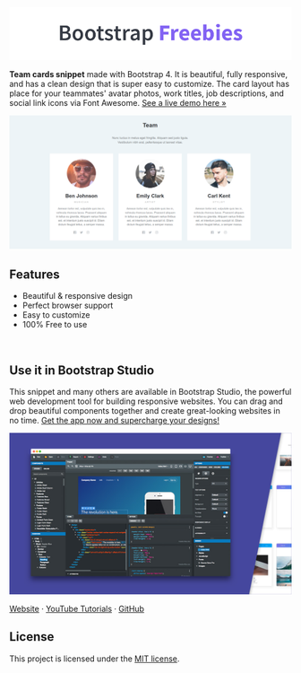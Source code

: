 

[![Bootstrap Freebies](/readme-images/github-bootstrap-freebies.png)](https://github.com/topics/bootstrap-freebies/) 

**Team cards snippet** made with Bootstrap 4. It is beautiful, fully responsive, and has a clean design that is super easy to customize. The card layout has place for your teammates' avatar photos, work titles, job descriptions, and social link icons via Font Awesome. [See a live demo here &raquo;](https://epicbootstrap.com/snippets/team-cards)

[![Team Cards](/readme-images/screenshot.png)](https://epicbootstrap.com/snippets/team-cards) 

## Features

* Beautiful & responsive design
* Perfect browser support
* Easy to customize
* 100% Free to use

<br>

## Use it in Bootstrap Studio

This snippet and many others are available in Bootstrap Studio, the powerful web development tool for building responsive websites. You can drag and drop beautiful components together and create great-looking websites in no time. [Get the app now and supercharge your designs!](https://bootstrapstudio.io)

[![Bootstrap Studio Banner](/readme-images/bootstrap-studio-banner.jpg)](https://bootstrapstudio.io/)

[Website](https://bootstrapstudio.io/) &middot; [YouTube Tutorials](https://www.youtube.com/BootstrapStudioApp) &middot; [GitHub](https://github.com/bootstrapstudio) 

## License

This project is licensed under the [MIT license](LICENSE).